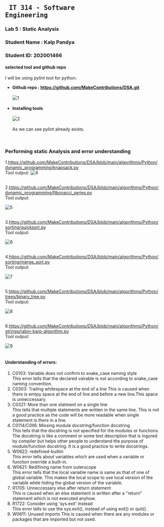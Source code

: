 ## <pre>             IT 314 - Software Engineering </pre> 
### Lab 5 : Static Analysis
### Student Name : Kalp Pandya
### Student ID: 202001466

####  selected tool and github repo

I will be using pylint tool for python.<br/>
- **Github repo : https://github.com/MakeContributions/DSA.git**
<br/><br/>
![1](https://user-images.githubusercontent.com/77293195/227482175-91b9c76f-bd86-4b96-aafa-a9f4a93fdb94.png)
<br/><br/>
- **Installing tools**
<br/><br/>
![2](https://user-images.githubusercontent.com/77293195/227483682-8b89eb97-775e-40c2-a355-420a4ebfdfbe.png)
<br/><br/>
As we can see pylint already exists.
<br/>

### Performing static Analysis and error understanding

1.https://github.com/MakeContributions/DSA/blob/main/algorithms/Python/dynamic_programming/knapsack.py
<br/>Tool output: 
![4](https://user-images.githubusercontent.com/77293195/227483899-178b2b93-651c-4ee2-9963-6351ee4c0c8d.png)
<br/><br/>

2.https://github.com/MakeContributions/DSA/blob/main/algorithms/Python/dynamic_programming/fibonacci_series.py
<br/>Tool output: 

![5](https://user-images.githubusercontent.com/77293195/227484189-4f8421ae-d75b-4975-8997-20f4b235807a.png)
<br/><br/>

3.https://github.com/MakeContributions/DSA/blob/main/algorithms/Python/sorting/quicksort.py
<br/>Tool output: 

![6](https://user-images.githubusercontent.com/77293195/227484404-c274bf33-3801-4244-9258-2135fe36f4e3.png)
<br/><br/>

4.https://github.com/MakeContributions/DSA/blob/main/algorithms/Python/sorting/merge_sort.py
<br/>Tool output: 

![7](https://user-images.githubusercontent.com/77293195/227484475-fa59243a-933a-4e7f-830b-11e9adae70e8.png)
<br/><br/>

5.https://github.com/MakeContributions/DSA/blob/main/algorithms/Python/trees/binary_tree.py
<br/>Tool output: 

![8](https://user-images.githubusercontent.com/77293195/227484571-8c13b046-e617-4f30-acea-25dd7c0591c4.png)
<br/><br/>

6.https://github.com/MakeContributions/DSA/blob/main/algorithms/Python/strings/rabin-karp-algorithm.py
<br/>Tool output: 

![9](https://user-images.githubusercontent.com/77293195/227484804-9f955a02-7822-4cae-8c94-ba9b6941d668.png)
<br/><br/>

#### Understanding of errors: 
1) C0103: Variable does not confirm to snake_case naming style<br/>
    This error tells that the declared vairable is not according to snake_case naming convention.
2) C0303: Trailing whitespace at the end of a line
     This is caused when there is emtpy space at the end of line and before a new line.This space is unneccessary.
3) C0321: More than one statment on a single line<br/>
    This tells that multiple statements are written in the same line. This is not a good practice as the code will be more readable when single statement is there in a line.
4) C0114/C0ll6: Missing module docstring/function docstring <br/>
    This tells that the docstring is not specified for the modules or functions. The docstring is like a comment or some text description that is ingored by compiler but helps other people to understand the 
  purpose of module/function docstring. It is a good practice to write docstrings.
5) W0622: redefined-builtin <br/>
    This error tells about variables which are used when a variable or function override a built-in.
6) W0621: Redifining name from outerscope <br/>
    This error tells that the local variable name is same as that of one of global variable. This makes the local scope to use local version of the variable while hiding the global version
  of the variable.
7) R1705: Unneccessary else after return statement<br/>
    This is caused when an else statement is written after a "return" statement which is not executed anyhow.
8) R1722: Consider using 'sys.exit' instead <br/>
    This error tells to use the sys.exit(), instead of using exit() or quit().
 9) W0611: Unused imports
    This is caused when there are any modules or packages that are imported but not used.
